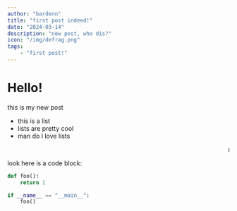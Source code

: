 ```yaml
---
author: "bardenn"
title: "first post indeed!"
date: "2024-03-14"
description: "new post, who dis?"
icon: "/img/defrag.png"
tags:
    - "first post!"
---
```


# Hello!

this is my new post

- this is a list
- lists are pretty cool
- man do I love lists

<marquee> meow                  :3 </marquee>

look here is a code block:

```python
def foo():
    return 1

if __name__ == "__main__":
    foo()
```